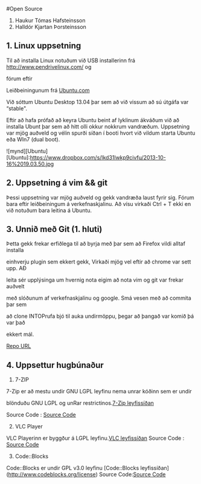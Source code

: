 #Open Source

1. Haukur Tómas Hafsteinsson
2. Halldór Kjartan Þorsteinsson

## 1. Linux uppsetning

Til að installa Linux notuðum við USB installerinn frá http://www.pendrivelinux.com/ og 

fórum eftir 

Leiðbeiningunum frá [Ubuntu.com](http://www.ubuntu.com/download/desktop/create-a-usb-stick-on-windows)

Við sóttum Ubuntu Desktop 13.04 þar sem að við vissum að sú útgáfa var “stable".

Eftir að hafa prófað að keyra Ubuntu beint af lyklinum ákváðum við að installa Ubunt þar sem að hitt olli okkur nokkrum vandræðum. 
Uppsetning var mjög auðveld og vélin spurði síðan í booti hvort við vildum starta Ubuntu eða WIn7 (dual boot).

![mynd][Ubuntu]
[Ubuntu]:https://www.dropbox.com/s/lkd31lwkp9civfu/2013-10-16%2019.03.50.jpg

## 2. Uppsetning á vim && git

Þessi uppsetning var mjög auðveld og gekk vandræða laust fyrir sig.
Fórum bara eftir leiðbeiningum á verkefnaskjalinu.
Að vísu virkaði Ctrl + T ekki en við notuðum bara leitina á Ubuntu.

## 3. Unnið með Git (1. hluti)

Þetta gekk frekar erfiðlega til að byrja með þar sem að Firefox vildi alltaf installa 

einhverju plugin sem ekkert gekk, Virkaði mjög vel eftir að chrome var sett upp. AÐ 

leita sér upplýsinga um hvernig nota eigim að nota vim og git var frekar auðvelt 

með slóðunum af verkefnaskjalinu og google. Smá vesen með að commita þar sem 

að clone INTOPrufa bjó til auka undirmöppu, þegar að þangað var komið þá var það 

ekkert mál.

[Repo URL](https://github.com/hawkurinn/INTOPrufa.git)


## 4. Uppsettur hugbúnaður

1. 7-ZIP

7-Zip er að mestu undir GNU LGPL leyfinu nema unrar kóðinn sem er undir 

blönduðu GNU LGPL og unRar restrictinos.[7-Zip leyfissíðan](http://www.7-zip.org/license.txt) 

Source Code : [Source Code](http://www.7-zip.org/)

2. VLC Player

VLC Playerinn er byggður á LGPL leyfinu.[VLC leyfissíðan](http://www.videolan.org/press/lgpl.html)
Source Code : [Source Code](http://www.videolan.org/vlc/download-sources.html)

3. Code::Blocks

Code::Blocks er undir GPL v3.0 leyfinu [Code::Blocks leyfissíðan] (http://www.codeblocks.org/license)
Source Code:[Source Code](http://www.codeblocks.org/downloads/25)

